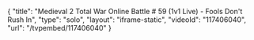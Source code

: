 {
    "title": "Medieval 2 Total War Online Battle # 59 (1v1 Live) - Fools Don't Rush In",
    "type": "solo",
    "layout": "iframe-static",
    "videoId": "117406040",
    "url": "\/tvpembed\/117406040"
}